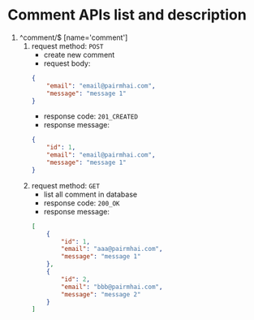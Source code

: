 # Comment APIs list and description

1. ^comment/$ [name='comment']
    1. request method: `POST`
        - create new comment
        - request body:
        ```json
        {
            "email": "email@pairmhai.com",
            "message": "message 1"
        }
        ```
        - response code: `201_CREATED`
        - response message:
        ```json
        {
            "id": 1,
            "email": "email@pairmhai.com",
            "message": "message 1"
        }
        ```
    2. request method: `GET`
        - list all comment in database
        - response code: `200_OK`
        - response message:
        ```json
        [
            {
                "id": 1,
                "email": "aaa@pairmhai.com",
                "message": "message 1"
            },
            {
                "id": 2,
                "email": "bbb@pairmhai.com",
                "message": "message 2"
            }
        ]
        ```
